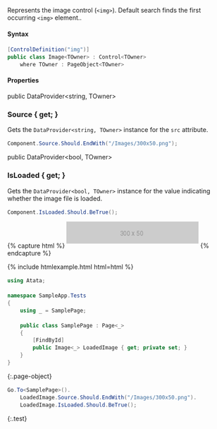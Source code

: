 Represents the image control (`<img>`).
Default search finds the first occurring `<img>` element..

#### Syntax

```cs
[ControlDefinition("img")]
public class Image<TOwner> : Control<TOwner>
    where TOwner : PageObject<TOwner>
```

#### Properties

<div class="member">
    <span class="head"><span class="keyword">public</span> <span class="type">DataProvider</span><wbr>&lt;<span class="keyword">string</span>, <span class="type">TOwner</span>&gt;</span>
    <h3><span class="body">Source</span><span class="tail"> { <span class="keyword">get</span>; }</span></h3>
</div>

Gets the `DataProvider<string, TOwner>` instance for the `src` attribute.

```cs
Component.Source.Should.EndWith("/Images/300x50.png");
```

<div class="member">
    <span class="head"><span class="keyword">public</span> <span class="type">DataProvider</span><wbr>&lt;<span class="keyword">bool</span>, <span class="type">TOwner</span>&gt;</span>
    <h3><span class="body">IsLoaded</span><span class="tail"> { <span class="keyword">get</span>; }</span></h3>
</div>

Gets the `DataProvider<bool, TOwner>` instance for the value indicating whether the image file is loaded.

```cs
Component.IsLoaded.Should.BeTrue();
```

{% capture html %}
<img id="LoadedImage" src="/assets/images/300x50.png"
style='margin-bottom:10px' alt="Image Template">
{% endcapture %}

{% include htmlexample.html html=html %}


```cs
using Atata;

namespace SampleApp.Tests
{
    using _ = SamplePage;

    public class SamplePage : Page<_>
    {
        [FindById]
        public Image<_> LoadedImage { get; private set; }
    }
}
```
{:.page-object}

```cs
Go.To<SamplePage>().
    LoadedImage.Source.Should.EndWith("/Images/300x50.png").
    LoadedImage.IsLoaded.Should.BeTrue();
```
{:.test}